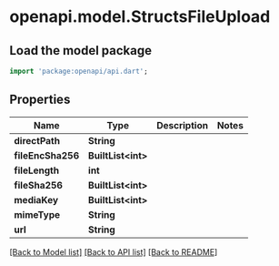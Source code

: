 # openapi.model.StructsFileUpload

## Load the model package
```dart
import 'package:openapi/api.dart';
```

## Properties
Name | Type | Description | Notes
------------ | ------------- | ------------- | -------------
**directPath** | **String** |  | 
**fileEncSha256** | **BuiltList&lt;int&gt;** |  | 
**fileLength** | **int** |  | 
**fileSha256** | **BuiltList&lt;int&gt;** |  | 
**mediaKey** | **BuiltList&lt;int&gt;** |  | 
**mimeType** | **String** |  | 
**url** | **String** |  | 

[[Back to Model list]](../README.md#documentation-for-models) [[Back to API list]](../README.md#documentation-for-api-endpoints) [[Back to README]](../README.md)


